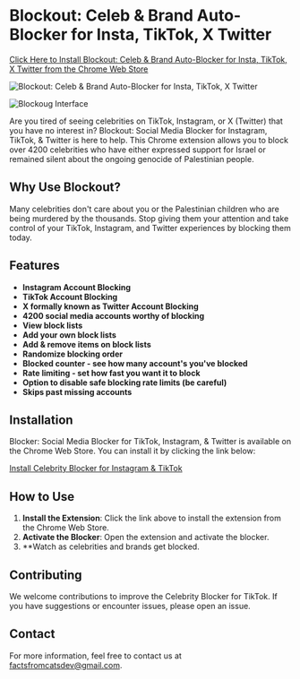 # Blockout: Celeb & Brand Auto-Blocker for Insta, TikTok, X Twitter

[Click Here to Install Blockout: Celeb & Brand Auto-Blocker for Insta, TikTok, X Twitter from the Chrome Web Store](https://chromewebstore.google.com/detail/blockout-celeb-brand-auto/pjeamocjemecehemagkegljddegedafo)

![Blockout: Celeb & Brand Auto-Blocker for Insta, TikTok, X Twitter](https://github.com/FactsFromCats/FactsFromCats/assets/169418602/cbd97b0a-5a28-4db0-8b70-7b53c3b53d9e)

![Blockoug Interface](https://github.com/FactsFromCats/FactsFromCats/assets/169418602/3c856ae1-6de1-4c04-940b-a12ceb47d81b)



Are you tired of seeing celebrities on TikTok, Instagram, or X (Twitter) that you have no interest in? Blockout: Social Media Blocker for Instagram, TikTok, & Twitter is here to help. This Chrome extension allows you to block over 4200 celebrities who have either expressed support for Israel or remained silent about the ongoing genocide of Palestinian people. 

## Why Use Blockout?

Many celebrities don't care about you or the Palestinian children who are being murdered by the thousands. Stop giving them your attention and take control of your TikTok, Instagram, and Twitter experiences by blocking them today.

## Features
- **Instagram Account Blocking**
- **TikTok Account Blocking**
- **X formally known as Twitter Account Blocking**
- **4200 social media accounts worthy of blocking**
- **View block lists**
- **Add your own block lists**
- **Add & remove items on block lists**
- **Randomize blocking order**
- **Blocked counter - see how many account's you've blocked**
- **Rate limiting - set how fast you want it to block**
- **Option to disable safe blocking rate limits (be careful)**
- **Skips past missing accounts**

## Installation

Blocker: Social Media Blocker for TikTok, Instagram, & Twitter is available on the Chrome Web Store. You can install it by clicking the link below:

[Install Celebrity Blocker for Instagram &  TikTok](https://chromewebstore.google.com/detail/blockout-celeb-brand-auto/pjeamocjemecehemagkegljddegedafo)

## How to Use

1. **Install the Extension**: Click the link above to install the extension from the Chrome Web Store.
2. **Activate the Blocker**: Open the extension and activate the blocker.
3. **Watch as celebrities and brands get blocked.

## Contributing

We welcome contributions to improve the Celebrity Blocker for TikTok. If you have suggestions or encounter issues, please open an issue.

## Contact

For more information, feel free to contact us at [factsfromcatsdev@gmail.com](mailto:factsfromcatsdev@gmail.com).
